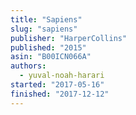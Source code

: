 ```yaml
---
title: "Sapiens"
slug: "sapiens"
publisher: "HarperCollins"
published: "2015"
asin: "B00ICN066A"
authors:
  - yuval-noah-harari
started: "2017-05-16"
finished: "2017-12-12"
---
```

